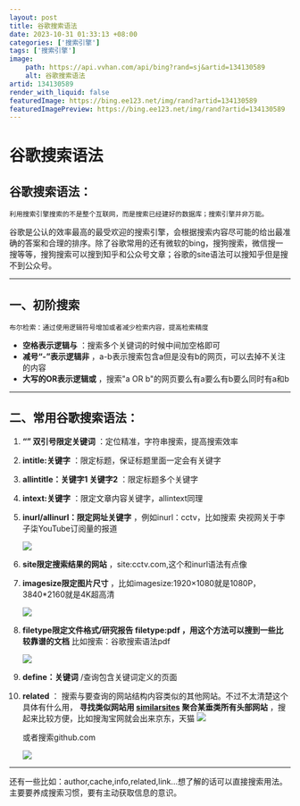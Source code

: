 ```yaml
---
layout: post
title: 谷歌搜索语法
date: 2023-10-31 01:33:13 +08:00
categories: ['搜索引擎']
tags: ['搜索引擎']
image:
    path: https://api.vvhan.com/api/bing?rand=sj&artid=134130589
    alt: 谷歌搜索语法
artid: 134130589
render_with_liquid: false
featuredImage: https://bing.ee123.net/img/rand?artid=134130589
featuredImagePreview: https://bing.ee123.net/img/rand?artid=134130589
---
```


# 谷歌搜索语法

## 谷歌搜索语法：

`利用搜索引擎搜索的不是整个互联网，而是搜索已经建好的数据库；搜索引擎并非万能。`

谷歌是公认的效率最高的最受欢迎的搜索引擎，会根据搜索内容尽可能的给出最准确的答案和合理的排序。除了谷歌常用的还有微软的bing，搜狗搜索，微信搜一搜等等，搜狗搜索可以搜到知乎和公众号文章；谷歌的site语法可以搜知乎但是搜不到公众号。

---

## 一、初阶搜索

`布尔检索：通过使用逻辑符号增加或者减少检索内容，提高检索精度`

* **空格表示逻辑与**
  ：搜索多个关键词的时候中间加空格即可
* **减号“-”表示逻辑非**
  ，a-b表示搜索包含a但是没有b的网页，可以去掉不关注的内容
* **大写的OR表示逻辑或**
  ，搜索"a OR b"的网页要么有a要么有b要么同时有a和b

---

## 二、常用谷歌搜索语法：

1. **“” 双引号限定关键词**
   ：定位精准，字符串搜索，提高搜索效率
2. **intitle:关键字**
   ：限定标题，保证标题里面一定会有关键字
3. **allintitle：关键字1 关键字2**
   ：限定标题多个关键字
4. **intext:关键字**
   ：限定文章内容关键字，allintext同理
5. **inurl/allinurl：限定网址关键字**
   ，例如inurl：cctv，比如搜索 央视网关于李子柒YouTube订阅量的报道
     
   ![](https://i-blog.csdnimg.cn/blog_migrate/9c58730ca4cef478b474f13373d9cee1.png#pic_center)
6. **site限定搜索结果的网站**
   ，site:cctv.com,这个和inurl语法有点像
7. **imagesize限定图片尺寸**
   ，比如imagesize:1920×1080就是1080P，3840*2160就是4K超高清
     
   ![](https://i-blog.csdnimg.cn/blog_migrate/115741952e8b41027813be0bde6ddb04.png#pic_center)
8. **filetype限定文件格式/研究报告 filetype:pdf ，用这个方法可以搜到一些比较靠谱的文档**
   比如搜索：谷歌搜索语法pdf
     
   ![](https://i-blog.csdnimg.cn/blog_migrate/d5e6c3cecbdc36dc6595c62ab70d93aa.png#pic_center)
9. **define：关键词**
   /查询包含关键词定义的页面
10. **related**
    ： 搜索与要查询的网站结构内容类似的其他网站。不过不太清楚这个具体有什么用，
    **寻找类似网站用
    [similarsites](https://www.similarsites.com/)
    聚合某垂类所有头部网站**
    ，搜起来比较方便，比如搜淘宝网就会出来京东，天猫
    ![](https://i-blog.csdnimg.cn/blog_migrate/84253b394a77cc14c116f6a901872abd.png#pic_center)
      
    或者搜索github.com
      
    ![](https://i-blog.csdnimg.cn/blog_migrate/6374c2bf5f02e8059295a65091683459.png#pic_center)

---

还有一些比如：author,cache,info,related,link…想了解的话可以直接搜索用法。主要要养成搜索习惯，要有主动获取信息的意识。